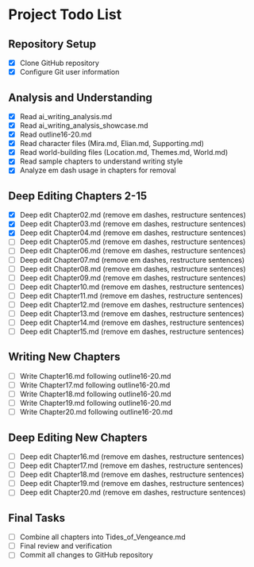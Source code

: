 # Project Todo List

## Repository Setup
- [x] Clone GitHub repository
- [x] Configure Git user information

## Analysis and Understanding
- [x] Read ai_writing_analysis.md
- [x] Read ai_writing_analysis_showcase.md
- [x] Read outline16-20.md
- [x] Read character files (Mira.md, Elian.md, Supporting.md)
- [x] Read world-building files (Location.md, Themes.md, World.md)
- [x] Read sample chapters to understand writing style
- [x] Analyze em dash usage in chapters for removal

## Deep Editing Chapters 2-15
- [x] Deep edit Chapter02.md (remove em dashes, restructure sentences)
- [x] Deep edit Chapter03.md (remove em dashes, restructure sentences)
- [x] Deep edit Chapter04.md (remove em dashes, restructure sentences)
- [ ] Deep edit Chapter05.md (remove em dashes, restructure sentences)
- [ ] Deep edit Chapter06.md (remove em dashes, restructure sentences)
- [ ] Deep edit Chapter07.md (remove em dashes, restructure sentences)
- [ ] Deep edit Chapter08.md (remove em dashes, restructure sentences)
- [ ] Deep edit Chapter09.md (remove em dashes, restructure sentences)
- [ ] Deep edit Chapter10.md (remove em dashes, restructure sentences)
- [ ] Deep edit Chapter11.md (remove em dashes, restructure sentences)
- [ ] Deep edit Chapter12.md (remove em dashes, restructure sentences)
- [ ] Deep edit Chapter13.md (remove em dashes, restructure sentences)
- [ ] Deep edit Chapter14.md (remove em dashes, restructure sentences)
- [ ] Deep edit Chapter15.md (remove em dashes, restructure sentences)

## Writing New Chapters
- [ ] Write Chapter16.md following outline16-20.md
- [ ] Write Chapter17.md following outline16-20.md
- [ ] Write Chapter18.md following outline16-20.md
- [ ] Write Chapter19.md following outline16-20.md
- [ ] Write Chapter20.md following outline16-20.md

## Deep Editing New Chapters
- [ ] Deep edit Chapter16.md (remove em dashes, restructure sentences)
- [ ] Deep edit Chapter17.md (remove em dashes, restructure sentences)
- [ ] Deep edit Chapter18.md (remove em dashes, restructure sentences)
- [ ] Deep edit Chapter19.md (remove em dashes, restructure sentences)
- [ ] Deep edit Chapter20.md (remove em dashes, restructure sentences)

## Final Tasks
- [ ] Combine all chapters into Tides_of_Vengeance.md
- [ ] Final review and verification
- [ ] Commit all changes to GitHub repository
